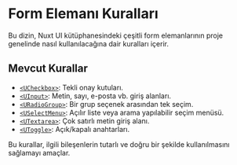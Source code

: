# Form Elemanı Kuralları

Bu dizin, Nuxt UI kütüphanesindeki çeşitli form elemanlarının proje genelinde nasıl kullanılacağına dair kuralları içerir.

## Mevcut Kurallar

*   [`<UCheckbox>`](./checkbox.mdc): Tekli onay kutuları.
*   [`<UInput>`](./input.mdc): Metin, sayı, e-posta vb. giriş alanları.
*   [`<URadioGroup>`](./radio.mdc): Bir grup seçenek arasından tek seçim.
*   [`<USelectMenu>`](./selectmenu.mdc): Açılır liste veya arama yapılabilir seçim menüsü.
*   [`<UTextarea>`](./textarea.mdc): Çok satırlı metin giriş alanı.
*   [`<UToggle>`](./toggle.mdc): Açık/kapalı anahtarları.

Bu kurallar, ilgili bileşenlerin tutarlı ve doğru bir şekilde kullanılmasını sağlamayı amaçlar. 